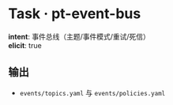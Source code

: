 # Task · pt-event-bus

**intent**: 事件总线（主题/事件模式/重试/死信）  
**elicit**: true

## 输出

- `events/topics.yaml` 与 `events/policies.yaml`
